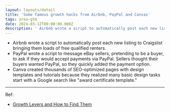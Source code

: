 ```yaml
---
layout: layouts/detail
title: 'Some famous growth hacks from Airbnb, PayPal and Canvas'
tags: area-gtm
date: 2024-03-12T00:00:00.000Z
description: ' Airbnb wrote a script to automatically post each new listing to Craigslist bringing them loads of free qualified renters. PayPal wrote a script to messag... '
---
```

* Airbnb wrote a script to automatically post each new listing to Craigslist bringing them loads of free qualified renters.
* PayPal wrote a script to message eBay sellers, pretending to be a buyer, to ask if they would accept payments via PayPal. Sellers thought their buyers wanted PayPal, so they quickly added the payment option.
* Canva created thousands of SEO-optimized pages with design templates and tutorials because they realized many basic design tasks start with a Google search like "award certificate template."

---

Ref:
- <a href="https://www.amazon.com/Growth-Levers-How-Find-Them/dp/1738426203">Growth Levers and How to Find Them</a>
